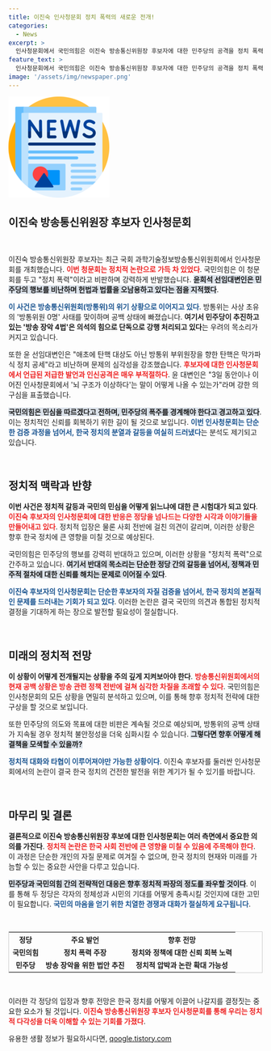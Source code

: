 ```yaml
---
title: 이진숙 인사청문회 정치 폭력의 새로운 전개!
categories:
  - News
excerpt: >
  인사청문회에서 국민의힘은 이진숙 방송통신위원장 후보자에 대한 민주당의 공격을 정치 폭력이라 비난하며 법적 정당성을 주장했다. 후보자 질의 과정에서 발생한 인신공격과 저급한 발언도 문제시했다. 과연 이 갈등의 끝은 어디일까?
feature_text: >
  인사청문회에서 국민의힘은 이진숙 방송통신위원장 후보자에 대한 민주당의 공격을 정치 폭력이라 비난하며 법적 정당성을 주장했다. 후보자 질의 과정에서 발생한 인신공격과 저급한 발언도 문제시했다. 과연 이 갈등의 끝은 어디일까?
image: '/assets/img/newspaper.png'
---
```


<p><img src="/assets/img/newspaper.png" alt="kimp 속보" /></p>

<h2 data-ke-size="size26">이진숙 방송통신위원장 후보자 인사청문회</h2>

<p data-ke-size="size16">&nbsp;</p>

<p>이진숙 방송통신위원장 후보자는 최근 국회 과학기술정보방송통신위원회에서 인사청문회를 개최했습니다. <b><span style="color: #ee2323;">이번 청문회는 정치적 논란으로 가득 차 있었다</span></b>. 국민의힘은 이 청문회를 두고 "정치 폭력"이라고 비판하며 강력하게 반발했습니다. <b><span style="background-color: #21538527;">윤희석 선임대변인은 민주당의 행보를 비난하며 헌법과 법률을 오남용하고 있다는 점을 지적했다</span></b>. </p>

<p><b><span style="color: #1a5490;">이 사건은 방송통신위원회(방통위)의 위기 상황으로 이어지고 있다</span></b>. 방통위는 사상 초유의 '방통위원 0명' 사태를 맞이하며 공백 상태에 빠졌습니다. <b>여기서 민주당이 추진하고 있는 '방송 장악 4법'은 의석의 힘으로 단독으로 강행 처리되고 있다</b>는 우려의 목소리가 커지고 있습니다. </p>

<p>또한 윤 선임대변인은 "애초에 탄핵 대상도 아닌 방통위 부위원장을 향한 탄핵은 막가파식 정치 공세"라고 비난하며 문제의 심각성을 강조했습니다. <b><span style="color: #ee2323;">후보자에 대한 인사청문회에서 언급된 저급한 발언과 인신공격은 매우 부적절하다</span></b>. 윤 대변인은 "3일 동안이나 이어진 인사청문회에서 '뇌 구조가 이상하다'는 말이 어떻게 나올 수 있는가"라며 강한 의구심을 표출했습니다.</p>

<p><b><span style="background-color: #21538527;">국민의힘은 민심을 따르겠다고 전하며, 민주당의 폭주를 경계해야 한다고 경고하고 있다</span></b>. 이는 정치적인 신뢰를 회복하기 위한 길이 될 것으로 보입니다. <b><span style="color: #1a5490;">이번 인사청문회는 단순한 검증 과정을 넘어서, 한국 정치의 분열과 갈등을 여실히 드러냈다</span></b>는 분석도 제기되고 있습니다.</p>

<p data-ke-size="size16">&nbsp;</p>

<h2 data-ke-size="size26">정치적 맥락과 반향</h2>

<p><b>이번 사건은 정치적 갈등과 국민의 민심을 어떻게 읽느냐에 대한 큰 시험대가 되고 있다</b>. <b><span style="color: #ee2323;">이진숙 후보자의 인사청문회에 대한 반응은 정당을 넘나드는 다양한 시각과 이야기들을 만들어내고 있다</span></b>. 정치적 입장은 물론 사회 전반에 걸친 의견이 갈리며, 이러한 상황은 향후 한국 정치에 큰 영향을 미칠 것으로 예상된다. </p>

<p>국민의힘은 민주당의 행보를 강력히 반대하고 있으며, 이러한 상황을 "정치적 폭력"으로 간주하고 있습니다. <b><span style="background-color: #21538527;">여기서 반대의 목소리는 단순한 정당 간의 갈등을 넘어서, 정책과 민주적 절차에 대한 신뢰를 해치는 문제로 이어질 수 있다</span></b>. </p>

<p><b><span style="color: #1a5490;">이진숙 후보자의 인사청문회는 단순한 후보자의 자질 검증을 넘어서, 한국 정치의 본질적인 문제를 드러내는 기회가 되고 있다</span></b>. 이러한 논란은 결국 국민의 의견과 통합된 정치적 결정을 기대하게 하는 장으로 발전할 필요성이 절실합니다.</p>

<p data-ke-size="size16">&nbsp;</p>

<h2 data-ke-size="size26">미래의 정치적 전망</h2>

<p><b>이 상황이 어떻게 전개될지는 상황을 주의 깊게 지켜보아야 한다</b>. <b><span style="color: #ee2323;">방송통신위원회에서의 현재 공백 상황은 방송 관련 정책 전반에 걸쳐 심각한 차질을 초래할 수 있다</span></b>. 국민의힘은 인사청문회의 모든 상황을 면밀히 분석하고 있으며, 이를 통해 향후 정치적 전략에 대한 구상을 할 것으로 보입니다. </p>

<p>또한 민주당의 의도와 목표에 대한 비판은 계속될 것으로 예상되며, 방통위의 공백 상태가 지속될 경우 정치적 불안정성을 더욱 심화시킬 수 있습니다. <b><span style="background-color: #21538527;">그렇다면 향후 어떻게 해결책을 모색할 수 있을까?</span></b> </p>

<p><b><span style="color: #1a5490;">정치적 대화와 타협이 이루어져야만 가능한 상황이다</span></b>. 이진숙 후보자를 둘러싼 인사청문회에서의 논란이 결국 한국 정치의 건전한 발전을 위한 계기가 될 수 있기를 바랍니다. </p>

<p data-ke-size="size16">&nbsp;</p>

<h2 data-ke-size="size26">마무리 및 결론</h2>

<p><b>결론적으로 이진숙 방송통신위원장 후보에 대한 인사청문회는 여러 측면에서 중요한 의의를 가진다</b>. <b><span style="color: #ee2323;">정치적 논란은 한국 사회 전반에 큰 영향을 미칠 수 있음에 주목해야 한다</span></b>. 이 과정은 단순한 개인의 자질 문제로 여겨질 수 없으며, 한국 정치의 현재와 미래를 가늠할 수 있는 중요한 사안을 다루고 있습니다. </p>

<p><b><span style="background-color: #21538527;">민주당과 국민의힘 간의 전략적인 대응은 향후 정치적 파장의 정도를 좌우할 것이다</span></b>. 이를 통해 두 정당은 각자의 정체성과 시민의 기대를 어떻게 충족시킬 것인지에 대한 고민이 필요합니다. <b><span style="color: #1a5490;">국민의 마음을 얻기 위한 치열한 경쟁과 대화가 절실하게 요구됩니다</span></b>. </p>

<p data-ke-size="size16">&nbsp;</p>

<table style="width: 100%; border: 1px solid #ccc;">
    <tr>
        <th style="text-align: center;">정당</th>
        <th style="text-align: center;">주요 발언</th>
        <th style="text-align: center;">향후 전망</th>
    </tr>
    <tr>
        <td style="text-align: center; height: 17px;"><b>국민의힘</b></td>
        <td style="text-align: center; height: 17px;"><b>정치 폭력 주장</b></td>
        <td style="text-align: center; height: 17px;"><b>정치와 정책에 대한 신뢰 회복 노력</b></td>
    </tr>
    <tr>
        <td style="text-align: center; height: 17px;"><b>민주당</b></td>
        <td style="text-align: center; height: 17px;"><b>방송 장악을 위한 법안 추진</b></td>
        <td style="text-align: center; height: 17px;"><b>정치적 압박과 논란 확대 가능성</b></td>
    </tr>
</table>

<p data-ke-size="size16">&nbsp;</p>

<p>이러한 각 정당의 입장과 향후 전망은 한국 정치를 어떻게 이끌어 나갈지를 결정짓는 중요한 요소가 될 것입니다. <b><span style="color: #ee2323;">이진숙 방송통신위원장 후보자 인사청문회를 통해 우리는 정치적 다각성을 더욱 이해할 수 있는 기회를 가졌다</span></b>.</p>
유용한 생활 정보가 필요하시다면, <a href="https://qoogle.tistory.com" rel="dofollow">qoogle.tistory.com</a>


